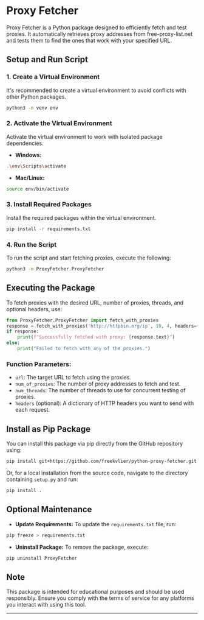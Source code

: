 
# Proxy Fetcher

Proxy Fetcher is a Python package designed to efficiently fetch and test proxies. It automatically retrieves proxy addresses from free-proxy-list.net and tests them to find the ones that work with your specified URL.

## Setup and Run Script

### 1. Create a Virtual Environment

It's recommended to create a virtual environment to avoid conflicts with other Python packages.

```bash
python3 -m venv env
```

### 2. Activate the Virtual Environment

Activate the virtual environment to work with isolated package dependencies.

- **Windows:**
```bash
.\env\Scripts\activate
```

- **Mac/Linux:**
```bash
source env/bin/activate
```

### 3. Install Required Packages

Install the required packages within the virtual environment.

```bash
pip install -r requirements.txt
```

### 4. Run the Script

To run the script and start fetching proxies, execute the following:

```bash
python3 -m ProxyFetcher.ProxyFetcher
```

## Executing the Package

To fetch proxies with the desired URL, number of proxies, threads, and optional headers, use:

```python
from ProxyFetcher.ProxyFetcher import fetch_with_proxies
response = fetch_with_proxies('http://httpbin.org/ip', 10, 4, headers={'User-Agent': 'Your Custom User-Agent'})
if response:
    print(f"Successfully fetched with proxy: {response.text}")
else:
    print("Failed to fetch with any of the proxies.")
```

### Function Parameters:

- `url`: The target URL to fetch using the proxies.
- `num_of_proxies`: The number of proxy addresses to fetch and test.
- `num_threads`: The number of threads to use for concurrent testing of proxies.
- `headers` (optional): A dictionary of HTTP headers you want to send with each request.

## Install as Pip Package

You can install this package via pip directly from the GitHub repository using:

```bash
pip install git+https://github.com/freekvlier/python-proxy-fetcher.git
```

Or, for a local installation from the source code, navigate to the directory containing `setup.py` and run:

```bash
pip install .
```

## Optional Maintenance

- **Update Requirements:** 
To update the `requirements.txt` file, run:

```bash
pip freeze > requirements.txt
```

- **Uninstall Package:**
To remove the package, execute:

```bash
pip uninstall ProxyFetcher
```

## Note

This package is intended for educational purposes and should be used responsibly. Ensure you comply with the terms of service for any platforms you interact with using this tool.

---

